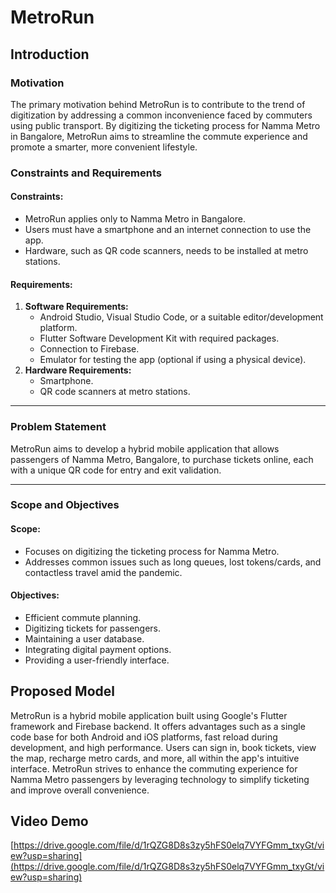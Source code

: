# MetroRun
## Introduction
### Motivation
The primary motivation behind MetroRun is to contribute to the trend of digitization by addressing a common inconvenience faced by commuters using public transport. By digitizing the ticketing process for Namma Metro in Bangalore, MetroRun aims to streamline the commute experience and promote a smarter, more convenient lifestyle.
### Constraints and Requirements
#### Constraints:
- MetroRun applies only to Namma Metro in Bangalore.
- Users must have a smartphone and an internet connection to use the app.
- Hardware, such as QR code scanners, needs to be installed at metro stations.
#### Requirements:
1. **Software Requirements:**
   - Android Studio, Visual Studio Code, or a suitable editor/development platform.
   - Flutter Software Development Kit with required packages.
   - Connection to Firebase.
   - Emulator for testing the app (optional if using a physical device).
2. **Hardware Requirements:**
   - Smartphone.
   - QR code scanners at metro stations.
---
### Problem Statement
MetroRun aims to develop a hybrid mobile application that allows passengers of Namma Metro, Bangalore, to purchase tickets online, each with a unique QR code for entry and exit validation.

---
### Scope and Objectives

#### Scope:
- Focuses on digitizing the ticketing process for Namma Metro.
- Addresses common issues such as long queues, lost tokens/cards, and contactless travel amid the pandemic.
#### Objectives:
- Efficient commute planning.
- Digitizing tickets for passengers.
- Maintaining a user database.
- Integrating digital payment options.
- Providing a user-friendly interface.
  
## Proposed Model
MetroRun is a hybrid mobile application built using Google's Flutter framework and Firebase backend. It offers advantages such as a single code base for both Android and iOS platforms, fast reload during development, and high performance. Users can sign in, book tickets, view the map, recharge metro cards, and more, all within the app's intuitive interface.
MetroRun strives to enhance the commuting experience for Namma Metro passengers by leveraging technology to simplify ticketing and improve overall convenience.

## Video Demo
[https://drive.google.com/file/d/1rQZG8D8s3zy5hFS0elq7VYFGmm_txyGt/view?usp=sharing](https://drive.google.com/file/d/1rQZG8D8s3zy5hFS0elq7VYFGmm_txyGt/view?usp=sharing)
